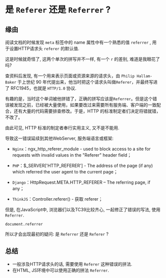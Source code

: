 # 是 `Referer` 还是 `Referrer` ?

## 缘由
阅读文档的时候发现 `meta` 标签中的 name 属性中有一个熟悉的值 `referrer` , 用于设置HTTP请求头 `referer` 的默认值.  

这是时候就奇怪了, 这两个单次的拼写并不一样, 有一个 `r` 的差别, 难道是我眼花了吗?  

查资料后发现,  有一个用来表示页面或资源来源的请求头，由 `Philip Hallam-Baker` 于上世纪 90 年代提出来，他当时把这个请求头叫做`Referer`，并最终写进了 RFC1945，也就是 `HTTP/1.0` 协议.

有趣的是，当时这个单词被他拼错了，正确的拼写应该是`Referrer`。但是这个错误被发现之前，已经被大量使用，如果要改过来需要所有服务端、客户端的一致配合，还有大量的代码需要排查修改。于是，HTTP 的标准制定者们决定将错就错，不改了。  

由此可见, HTTP 标准的制定者奉行实用主义, 又不是不能用.  

导致这一错误延续到其他WebServer, 服务端语言或框架:  
- `Nginx`：ngx_http_referer_module - used to block access to a site for requests with invalid values in the "Referer" header field；

- `PHP`：$_SERVER['HTTP_REFERER'] - The address of the page (if any) which referred the user agent to the current page；

- `Django`：HttpRequest.META.HTTP_REFERER – The referring page, if any；

- `ThinkJS`：Controller.referer() - 获取 referer；


但是, 在JavaScript中, 浏览器们以及TC39比较齐心, 一起修正了错误的写法, 使用 `Referrer`.  

    document.referrer 

所以才会出现最初的疑问: 是 `Referrer` 还是 `Referer` ?
 
## 总结
- 一般涉及HTTP请求头的话, 需要使用 `Referer` 这种错误的拼法.
- 在HTML, JS环境中可以使用正确的拼法 `Referrer`.